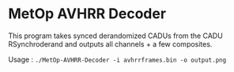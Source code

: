 # MetOp AVHRR Decoder

This program takes synced derandomized CADUs from the CADU RSynchroderand and outputs all channels + a few composites.

Usage : `./MetOp-AVHRR-Decoder -i avhrrframes.bin -o output.png`
